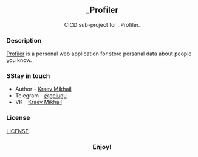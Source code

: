 <h2 align="center">_Profiler</h2>

<p align="center">CICD sub-project for _Profiler.</p>

### Description

[Profiler](https://github.com/gelugu/profiler) is a personal web application for store persanal data about people you know.

### SStay in touch

- Author - [Kraev Mikhail](https://github/gelugu)
- Telegram - [@gelugu](https://tg.me/gelugu)
- VK - [Kraev Mikhail](https://vk.com/gelugu)

### License

[LICENSE](suck).

<h3 align="center">Enjoy!</h3>